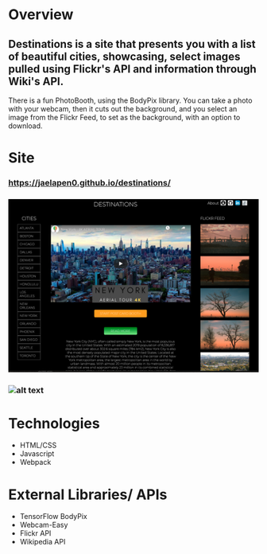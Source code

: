 # Overview
## Destinations is a site that presents you with a list of beautiful cities, showcasing, select images pulled using Flickr's API and information through Wiki's API.
There is a fun PhotoBooth, using the BodyPix library. You can take a photo with your webcam, then it cuts out the background, 
and you select an image from the Flickr Feed, to set as the background, with an option to download.

# Site
### https://jaelapen0.github.io/destinations/

### ![alt text](https://github.com/jaelapen0/destinations/blob/master/destinations.png)  
### ![alt text](https://github.com/jaelapen0/destinations/blob/master/destinations320.gif?raw=true)
# Technologies
* HTML/CSS
* Javascript
* Webpack

# External Libraries/ APIs
* TensorFlow BodyPix 
* Webcam-Easy
* Flickr API
* Wikipedia API

